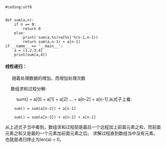 ```
#coding:utf8


def sum(a,n):
    if n == 0:
        return 0
    else:
        print('sum(a,%s)+a[%s]'%(n-1,n-1))
        return sum(a,n-1) + a[n-1]
if __name__ == '__main__':
    a = [1,2,3,4]
    print(sum(a,4))
```


#### 线性递归：
&ensp; &ensp; 随着处理数据的增加，而增加处理次数

&ensp; &ensp;数组求和过程分解:

&ensp; &ensp;&ensp; &ensp;sum() = a[0] + a[1] + a[2] ... + a[n-2] + a[n-1]
从式子上看:

```
    sum() = sum(a[n-2]) + a[n-1]
    
    sum() = sum(a[n-3]) + a[n-2] + a[n-1] 
```
从上述式子当中看到，数组求和过程部是最后一个远程加上前面元素之和，而前面元素之和又是最的一个元素加前面元素之后。
求解过程直到数组当中没有元素。也就是递归停止为len(a) = 0。
